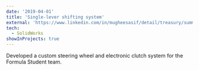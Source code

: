 ```yaml
---
date: '2019-04-01'
title: 'Single-lever shifting system'
external: 'https://www.linkedin.com/in/mugheesasif/detail/treasury/summary/?entityUrn=urn%3Ali%3Afsd_profileTreasuryMedia%3A(ACoAACQAEqMBnDP1tABMLO53AHulElhE5Q-TVPk%2C1542666547045)&section=summary&treasuryCount=4'
tech:
  - SolidWorks
showInProjects: true
---
```


Developed a custom steering wheel and electronic clutch system for the Formula Student team.
